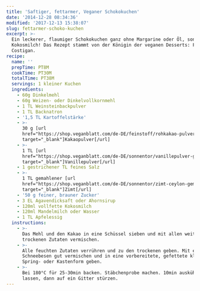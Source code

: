```yaml
---
title: 'Saftiger, fettarmer, Veganer Schokokuchen'
date: '2014-12-28 08:34:36'
modified: '2017-12-13 15:38:07'
slug: fettarmer-schoko-kuchen
excerpt: >-
  Ein leckerer, flaumiger Schokokuchen ganz ohne Margarine oder Öl, sondern mit
  Kokosmilch! Das Rezept stammt von der Königin der veganen Desserts: Fran
  Costigan.
recipe:
  name: ''
  prepTime: PT8M
  cookTime: PT30M
  totalTime: PT38M
  servings: 1 kleiner Kuchen
  ingredients:
    - 60g Dinkelmehl
    - 60g Weizen- oder Dinkelvollkornmehl
    - 1 TL Weinsteinbackpulver
    - 1 TL Backnatron
    - '1,5 TL Kartoffelstärke'
    - >-
      30 g [url
      href="https://shop.veganblatt.com/de-DE/feinstoff/rohkakao-pulver-bio"
      target="_blank"]Kakaopulver[/url]
    - >-
      1 TL [url
      href="https://shop.veganblatt.com/de-DE/sonnentor/vanillepulver-gemahlen"
      target="_blank"]Vanillepulver[/url]
    - 1 gestrichener TL feines Salz
    - >-
      1 TL gemahlener [url
      href="https://shop.veganblatt.com/de-DE/sonnentor/zimt-ceylon-gemahlen"
      target="_blank"]Zimt[/url]
    - '50 g feiner, brauner Zucker'
    - 3 EL Agavendicksaft oder Ahornsirup
    - 120ml vollfette Kokosmilch
    - 120ml Mandelmilch oder Wasser
    - 1 TL Apfelessig
  instructions:
    - >-
      Das Mehl und den Kakao in eine Schüssel sieben und mit allen weiteren
      trockenen Zutaten vermischen.
    - >-
      Alle feuchten Zutaten verrühren und zu den trockenen geben. Mit einem
      Schneebesen gut vermischen und in eine vorbereitete, gefettete kleine
      Spring- oder Kastenform geben.
    - >-
      Bei 180°C für 25-30min backen. Stäbchenprobe machen. 10min auskühlen
      lassen, dann auf ein Gitter stürzen.
---
```


